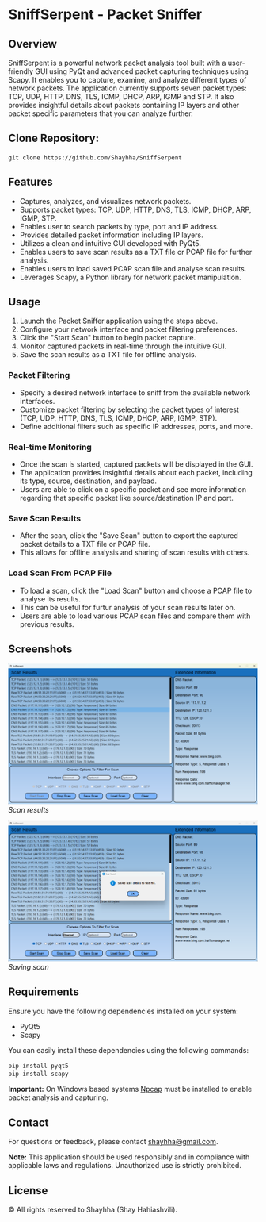 # SniffSerpent - Packet Sniffer

## Overview

SniffSerpent is a powerful network packet analysis tool built with a user-friendly GUI using PyQt and advanced packet capturing techniques using Scapy. It enables you to capture, examine, and analyze different types of network packets. The application currently supports seven packet types: TCP, UDP, HTTP, DNS, TLS, ICMP, DHCP, ARP, IGMP and STP. It also provides insightful details about packets containing IP layers and other packet specific parameters that you can analyze further.

## Clone Repository:

```shell
git clone https://github.com/Shayhha/SniffSerpent
```

## Features

- Captures, analyzes, and visualizes network packets.
- Supports packet types: TCP, UDP, HTTP, DNS, TLS, ICMP, DHCP, ARP, IGMP, STP.
- Enables user to search packets by type, port and IP address.
- Provides detailed packet information including IP layers.
- Utilizes a clean and intuitive GUI developed with PyQt5.
- Enables users to save scan results as a TXT file or PCAP file for further analysis.
- Enables users to load saved PCAP scan file and analyse scan results.
- Leverages Scapy, a Python library for network packet manipulation.

## Usage

1. Launch the Packet Sniffer application using the steps above.
2. Configure your network interface and packet filtering preferences.
3. Click the "Start Scan" button to begin packet capture.
4. Monitor captured packets in real-time through the intuitive GUI.
5. Save the scan results as a TXT file for offline analysis.

### Packet Filtering

- Specify a desired network interface to sniff from the available network interfaces.
- Customize packet filtering by selecting the packet types of interest (TCP, UDP, HTTP, DNS, TLS, ICMP, DHCP, ARP, IGMP, STP).
- Define additional filters such as specific IP addresses, ports, and more.

### Real-time Monitoring

- Once the scan is started, captured packets will be displayed in the GUI.
- The application provides insightful details about each packet, including its type, source, destination, and payload.
- Users are able to click on a specific packet and see more information regarding that specific packet like source/destination IP and port.

### Save Scan Results

- After the scan, click the "Save Scan" button to export the captured packet details to a TXT file or PCAP file.
- This allows for offline analysis and sharing of scan results with others.

### Load Scan From PCAP File

- To load a scan, click the "Load Scan" button and choose a PCAP file to analyse its results.
- This can be useful for furtur analysis of your scan results later on.
- Users are able to load various PCAP scan files and compare them with previous results.

## Screenshots

![Screenshot 1](SniffSerpent/images/scanScreenShot1.png)
*Scan results*

![Screenshot 2](SniffSerpent/images/scanScreenShot2.png)
*Saving scan*

## Requirements

Ensure you have the following dependencies installed on your system:

- PyQt5
- Scapy

You can easily install these dependencies using the following commands:

```bash
pip install pyqt5
pip install scapy
```

**Important:** On Windows based systems  [Npcap](https://npcap.com/#download) must be installed to enable packet analysis and capturing.

## Contact

For questions or feedback, please contact [shayhha@gmail.com](mailto:shayhha@gmail.com).

**Note:** This application should be used responsibly and in compliance with applicable laws and regulations. Unauthorized use is strictly prohibited.

## License

© All rights reserved to Shayhha (Shay Hahiashvili).

